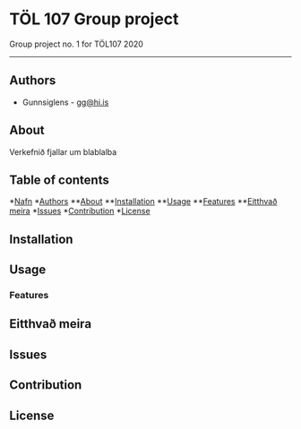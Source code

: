 # TÖL 107 Group project
Group project no. 1 for TÖL107 2020
***

## Authors
* Gunnsiglens - gg@hi.is

## About
Verkefnið fjallar um blablalba

## Table of contents
*[Nafn](#töl-107-group-project)
*[Authors](#authors)
  **[About](#about)
  **[Installation](#installation)
  **[Usage](#usage)
    **[Features](#features)
  **[Eitthvað meira](#eitthvað-meira)
*[Issues](#issues)
*[Contribution](#contribution)
*[License](#license)

## Installation

## Usage

### Features

## Eitthvað meira

## Issues

## Contribution

## License
